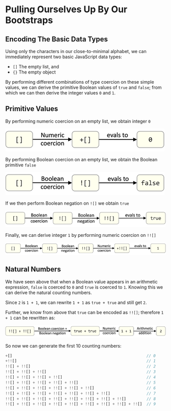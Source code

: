 # Pulling Ourselves Up By Our Bootstraps
## Encoding The Basic Data Types

Using only the characters in our close-to-minimal alphabet, we can immediately represent two basic JavaScript data types:

* `[]` The empty list, and
* `{}` The empty object

By performing different combinations of type coercion on these simple values, we can derive the primitive Boolean values of `true` and `false`; from which we can then derive the integer values `0` and `1`.

## Primitive Values

By performing numeric coercion on an empty list, we obtain integer `0`

![Coerce Integer Zero](../img/coerce_0.png)

By performing Boolean coercion on an empty list, we obtain the Boolean primitive `false`

![Coerce Boolean False](../img/coerce_false.png)

If we then perform Boolean negation on `![]` we obtain `true`

![Coerce Boolean True](../img/coerce_true.png)

Finally, we can derive integer `1` by performing numeric coercion on `!![]`

![Coerce Integer One](../img/coerce_1.png)

## Natural Numbers

We have seen above that when a Boolean value appears in an arithmetic expression, `false` is coerced to `0` and `true` is coerced to `1`.  Knowing this we can derive the natural counting numbers.

Since `2` is `1 + 1`, we can rewrite `1 + 1` as `true + true` and still get `2`.

Further, we know from above that `true` can be encoded as `!![]`; therefore `1 + 1` can be rewritten as:

![Coerce Integer Two](../img/coerce_2.png)

So now we can generate the first 10 counting numbers:

```javascript
+[]                                                           // 0
+!![]                                                         // 1
!![] + !![]                                                   // 2
!![] + !![] + !![]                                            // 3
!![] + !![] + !![] + !![]                                     // 4
!![] + !![] + !![] + !![] + !![]                              // 5
!![] + !![] + !![] + !![] + !![] + !![]                       // 6
!![] + !![] + !![] + !![] + !![] + !![] + !![]                // 7
!![] + !![] + !![] + !![] + !![] + !![] + !![] + !![]         // 8
!![] + !![] + !![] + !![] + !![] + !![] + !![] + !![] + !![]  // 9
```
